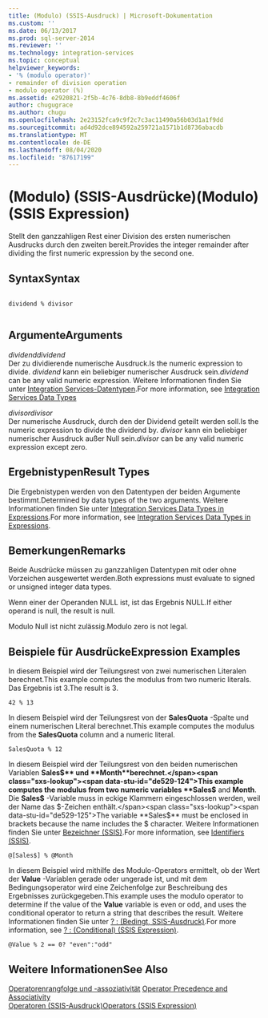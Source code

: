 ```yaml
---
title: (Modulo) (SSIS-Ausdruck) | Microsoft-Dokumentation
ms.custom: ''
ms.date: 06/13/2017
ms.prod: sql-server-2014
ms.reviewer: ''
ms.technology: integration-services
ms.topic: conceptual
helpviewer_keywords:
- '% (modulo operator)'
- remainder of division operation
- modulo operator (%)
ms.assetid: e2920821-2f5b-4c76-8db8-8b9eddf4606f
author: chugugrace
ms.author: chugu
ms.openlocfilehash: 2e23152fca9c9f2c7c3ac11490a56b03d1a1f9dd
ms.sourcegitcommit: ad4d92dce894592a259721a1571b1d8736abacdb
ms.translationtype: MT
ms.contentlocale: de-DE
ms.lasthandoff: 08/04/2020
ms.locfileid: "87617199"
---
```

# <a name="modulo-ssis-expression"></a><span data-ttu-id="de529-102">(Modulo) (SSIS-Ausdrücke)</span><span class="sxs-lookup"><span data-stu-id="de529-102">(Modulo) (SSIS Expression)</span></span>
  <span data-ttu-id="de529-103">Stellt den ganzzahligen Rest einer Division des ersten numerischen Ausdrucks durch den zweiten bereit.</span><span class="sxs-lookup"><span data-stu-id="de529-103">Provides the integer remainder after dividing the first numeric expression by the second one.</span></span>  
  
## <a name="syntax"></a><span data-ttu-id="de529-104">Syntax</span><span class="sxs-lookup"><span data-stu-id="de529-104">Syntax</span></span>  
  
```  
  
dividend % divisor  
  
```  
  
## <a name="arguments"></a><span data-ttu-id="de529-105">Argumente</span><span class="sxs-lookup"><span data-stu-id="de529-105">Arguments</span></span>  
 <span data-ttu-id="de529-106">*dividend*</span><span class="sxs-lookup"><span data-stu-id="de529-106">*dividend*</span></span>  
 <span data-ttu-id="de529-107">Der zu dividierende numerische Ausdruck.</span><span class="sxs-lookup"><span data-stu-id="de529-107">Is the numeric expression to divide.</span></span> <span data-ttu-id="de529-108">*dividend* kann ein beliebiger numerischer Ausdruck sein.</span><span class="sxs-lookup"><span data-stu-id="de529-108">*dividend* can be any valid numeric expression.</span></span> <span data-ttu-id="de529-109">Weitere Informationen finden Sie unter [Integration Services-Datentypen](../data-flow/integration-services-data-types.md).</span><span class="sxs-lookup"><span data-stu-id="de529-109">For more information, see [Integration Services Data Types](../data-flow/integration-services-data-types.md)</span></span>  
  
 <span data-ttu-id="de529-110">*divisor*</span><span class="sxs-lookup"><span data-stu-id="de529-110">*divisor*</span></span>  
 <span data-ttu-id="de529-111">Der numerische Ausdruck, durch den der Dividend geteilt werden soll.</span><span class="sxs-lookup"><span data-stu-id="de529-111">Is the numeric expression to divide the dividend by.</span></span> <span data-ttu-id="de529-112">*divisor* kann ein beliebiger numerischer Ausdruck außer Null sein.</span><span class="sxs-lookup"><span data-stu-id="de529-112">*divisor* can be any valid numeric expression except zero.</span></span>  
  
## <a name="result-types"></a><span data-ttu-id="de529-113">Ergebnistypen</span><span class="sxs-lookup"><span data-stu-id="de529-113">Result Types</span></span>  
 <span data-ttu-id="de529-114">Die Ergebnistypen werden von den Datentypen der beiden Argumente bestimmt.</span><span class="sxs-lookup"><span data-stu-id="de529-114">Determined by data types of the two arguments.</span></span> <span data-ttu-id="de529-115">Weitere Informationen finden Sie unter [Integration Services Data Types in Expressions](integration-services-data-types-in-expressions.md).</span><span class="sxs-lookup"><span data-stu-id="de529-115">For more information, see [Integration Services Data Types in Expressions](integration-services-data-types-in-expressions.md).</span></span>  
  
## <a name="remarks"></a><span data-ttu-id="de529-116">Bemerkungen</span><span class="sxs-lookup"><span data-stu-id="de529-116">Remarks</span></span>  
 <span data-ttu-id="de529-117">Beide Ausdrücke müssen zu ganzzahligen Datentypen mit oder ohne Vorzeichen ausgewertet werden.</span><span class="sxs-lookup"><span data-stu-id="de529-117">Both expressions must evaluate to signed or unsigned integer data types.</span></span>  
  
 <span data-ttu-id="de529-118">Wenn einer der Operanden NULL ist, ist das Ergebnis NULL.</span><span class="sxs-lookup"><span data-stu-id="de529-118">If either operand is null, the result is null.</span></span>  
  
 <span data-ttu-id="de529-119">Modulo Null ist nicht zulässig.</span><span class="sxs-lookup"><span data-stu-id="de529-119">Modulo zero is not legal.</span></span>  
  
## <a name="expression-examples"></a><span data-ttu-id="de529-120">Beispiele für Ausdrücke</span><span class="sxs-lookup"><span data-stu-id="de529-120">Expression Examples</span></span>  
 <span data-ttu-id="de529-121">In diesem Beispiel wird der Teilungsrest von zwei numerischen Literalen berechnet.</span><span class="sxs-lookup"><span data-stu-id="de529-121">This example computes the modulus from two numeric literals.</span></span> <span data-ttu-id="de529-122">Das Ergebnis ist 3.</span><span class="sxs-lookup"><span data-stu-id="de529-122">The result is 3.</span></span>  
  
```  
42 % 13  
```  
  
 <span data-ttu-id="de529-123">In diesem Beispiel wird der Teilungsrest von der **SalesQuota** -Spalte und einem numerischen Literal berechnet.</span><span class="sxs-lookup"><span data-stu-id="de529-123">This example computes the modulus from the **SalesQuota** column and a numeric literal.</span></span>  
  
```  
SalesQuota % 12  
```  
  
 <span data-ttu-id="de529-124">In diesem Beispiel wird der Teilungsrest von den beiden numerischen Variablen **Sales$** und **Month**berechnet.</span><span class="sxs-lookup"><span data-stu-id="de529-124">This example computes the modulus from two numeric variables **Sales$** and **Month**.</span></span> <span data-ttu-id="de529-125">Die **Sales$** -Variable muss in eckige Klammern eingeschlossen werden, weil der Name das $-Zeichen enthält.</span><span class="sxs-lookup"><span data-stu-id="de529-125">The variable **Sales$** must be enclosed in brackets because the name includes the $ character.</span></span> <span data-ttu-id="de529-126">Weitere Informationen finden Sie unter [Bezeichner &#40;SSIS&#41;](identifiers-ssis.md).</span><span class="sxs-lookup"><span data-stu-id="de529-126">For more information, see [Identifiers &#40;SSIS&#41;](identifiers-ssis.md).</span></span>  
  
```  
@[Sales$] % @Month  
```  
  
 <span data-ttu-id="de529-127">In diesem Beispiel wird mithilfe des Modulo-Operators ermittelt, ob der Wert der **Value** -Variablen gerade oder ungerade ist, und mit dem Bedingungsoperator wird eine Zeichenfolge zur Beschreibung des Ergebnisses zurückgegeben.</span><span class="sxs-lookup"><span data-stu-id="de529-127">This example uses the modulo operator to determine if the value of the **Value** variable is even or odd, and uses the conditional operator to return a string that describes the result.</span></span> <span data-ttu-id="de529-128">Weitere Informationen finden Sie unter [? : &#40;Bedingt, SSIS-Ausdruck&#41;](conditional-ssis-expression.md).</span><span class="sxs-lookup"><span data-stu-id="de529-128">For more information, see [? : &#40;Conditional&#41; &#40;SSIS Expression&#41;](conditional-ssis-expression.md).</span></span>  
  
```  
@Value % 2 == 0? "even":"odd"  
```  
  
## <a name="see-also"></a><span data-ttu-id="de529-129">Weitere Informationen</span><span class="sxs-lookup"><span data-stu-id="de529-129">See Also</span></span>  
 <span data-ttu-id="de529-130">[Operatorenrangfolge und -assoziativität](operator-precedence-and-associativity.md) </span><span class="sxs-lookup"><span data-stu-id="de529-130">[Operator Precedence and Associativity](operator-precedence-and-associativity.md) </span></span>  
 [<span data-ttu-id="de529-131">Operatoren &#40;SSIS-Ausdruck&#41;</span><span class="sxs-lookup"><span data-stu-id="de529-131">Operators &#40;SSIS Expression&#41;</span></span>](operators-ssis-expression.md)  
  
  
